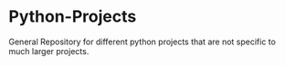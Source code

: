 # Python-Projects
General Repository for different python projects that are not specific to much larger projects. 
